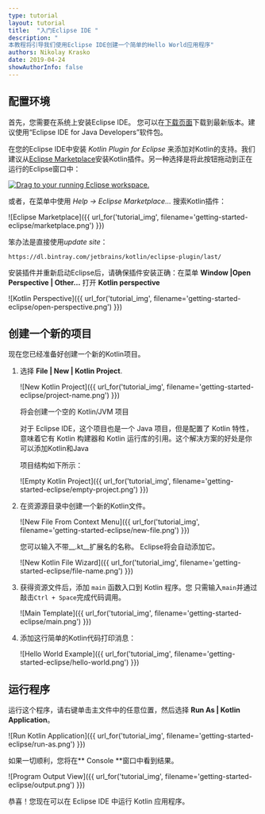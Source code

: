 ```yaml
---
type: tutorial
layout: tutorial
title:  "入门Eclipse IDE "
description: "
本教程将引导我们使用Eclipse IDE创建一个简单的Hello World应用程序"
authors: Nikolay Krasko
date: 2019-04-24
showAuthorInfo: false
---
```


## 配置环境
首先，您需要在系统上安装Eclipse IDE。
您可以在[下载页面](https://www.eclipse.org/downloads/)下载到最新版本。建议使用“Eclipse IDE for Java Developers”软件包。

在您的Eclipse IDE中安装 _Kotlin Plugin for Eclipse_ 来添加对Kotlin的支持。我们建议从[Eclipse Marketplace](http://marketplace.eclipse.org/content/kotlin-plugin-eclipse)安装Kotlin插件。另一种选择是将此按钮拖动到正在运行的Eclipse窗口中：

<a href="http://marketplace.eclipse.org/marketplace-client-intro?mpc_install=2257536" class="drag" title="Drag to your running Eclipse workspace."><img class="img-responsive" src="https://user-gold-cdn.xitu.io/2019/5/30/16b09333df16a0dd?w=87&h=34&f=png&s=2020" alt="Drag to your running Eclipse workspace." /></a>

或者，在菜单中使用 *Help -> Eclipse Marketplace...* 搜索Kotlin插件：

   ![Eclipse Marketplace]({{ url_for('tutorial_img', filename='getting-started-eclipse/marketplace.png') }})

笨办法是直接使用*update site*：

```
https://dl.bintray.com/jetbrains/kotlin/eclipse-plugin/last/
```

安装插件并重新启动Eclipse后，请确保插件安装正确：在菜单 __Window \|Open Perspective \| Other...__ 打开 __Kotlin perspective__
    
   ![Kotlin Perspective]({{ url_for('tutorial_img', filename='getting-started-eclipse/open-perspective.png') }})

## 创建一个新的项目

现在您已经准备好创建一个新的Kotlin项目。

1. 选择 __File \| New \| Kotlin Project__.

    ![New Kotlin Project]({{ url_for('tutorial_img', filename='getting-started-eclipse/project-name.png') }})

    将会创建一个空的 Kotlin/JVM 项目
   
    对于 Eclipse IDE，这个项目也是一个 Java 项目，但是配置了 Kotlin 特性，意味着它有 Kotlin 构建器和 Kotlin 运行库的引用。这个解决方案的好处是你可以添加Kotlin和Java
   
   项目结构如下所示：

   ![Empty Kotlin Project]({{ url_for('tutorial_img', filename='getting-started-eclipse/empty-project.png') }})

2. 在资源源目录中创建一个新的Kotlin文件。

   ![New File From Context Menu]({{ url_for('tutorial_img', filename='getting-started-eclipse/new-file.png') }})
  
   您可以输入不带__.kt__扩展名的名称。 Eclipse将会自动添加它。
   
   ![New Kotlin File Wizard]({{ url_for('tutorial_img', filename='getting-started-eclipse/file-name.png') }})

3. 获得资源文件后，添加 `main` 函数入口到 Kotlin 程序。您
只需输入`main`并通过敲击`Ctrl + Space`完成代码调用。

   ![Main Template]({{ url_for('tutorial_img', filename='getting-started-eclipse/main.png') }})

4. 添加这行简单的Kotlin代码打印消息：

   ![Hello World Example]({{ url_for('tutorial_img', filename='getting-started-eclipse/hello-world.png') }})

## 运行程序

运行这个程序，请右键单击主文件中的任意位置，然后选择 __Run As \| Kotlin Application__。

   ![Run Kotlin Application]({{ url_for('tutorial_img', filename='getting-started-eclipse/run-as.png') }})
   
如果一切顺利，您将在** Console **窗口中看到结果。

   ![Program Output View]({{ url_for('tutorial_img', filename='getting-started-eclipse/output.png') }})

恭喜！您现在可以在 Eclipse IDE 中运行 Kotlin 应用程序。

